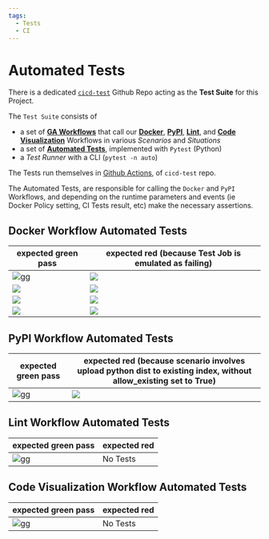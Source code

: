 ```yaml
---
tags:
  - Tests
  - CI
---
```


# Automated Tests

There is a dedicated [`cicd-test`](https://github.com/boromir674/cicd-test) Github Repo acting as the **Test Suite** for this Project.

The `Test Suite` consists of

- a set of [**GA Workflows**](https://github.com/boromir674/cicd-test/tree/main/.github/workflows) that call our [**Docker**](https://github.com/boromir674/automated-workflows/tree/main/.github/workflows/docker.yml), [**PyPI**](https://github.com/boromir674/automated-workflows/tree/main/.github/workflows/pypi_env.yml), [**Lint**](https://github.com/boromir674/automated-workflows/tree/main/.github/workflows/lint_env.yml), and [**Code Visualization**](https://github.com/boromir674/automated-workflows/tree/main/.github/workflows/python_imports.yml) Workflows in various 
*Scenarios* and *Situations*
- a set of [**Automated Tests**](https://github.com/boromir674/cicd-test/tree/main/tests), implemented with `Pytest` (Python)
- a *Test Runner* with a CLI (`pytest -n auto`)

The Tests run themselves in [Github Actions](https://github.com/boromir674/cicd-test/actions), of `cicd-test` repo.

The Automated Tests, are responsible for calling the `Docker` and `PyPI` Workflows,
and depending on the runtime parameters and events (ie Docker Policy setting, CI Tests result, etc)
make the necessary assertions.


## Docker Workflow Automated Tests
| expected green pass   | expected red (because Test Job is emulated as failing) |
| --- | --- |
|  [![gg](https://github.com/boromir674/cicd-test/actions/workflows/.github/workflows/docker_pol0_green_0000_1100.yaml/badge.svg)](https://github.com/boromir674/cicd-test/actions/workflows/docker_pol0_green_0000_1100.yaml)    |  ![](https://github.com/boromir674/cicd-test/actions/workflows/.github/workflows/docker_pol0_red_0100.yaml/badge.svg)  |
|  ![](https://github.com/boromir674/cicd-test/actions/workflows/.github/workflows/docker_pol1_green_0001_1101.yaml/badge.svg)       |  ![](https://github.com/boromir674/cicd-test/actions/workflows/.github/workflows/docker_pol1_red_0101.yaml.yaml/badge.svg)  |
|  ![](https://github.com/boromir674/cicd-test/actions/workflows/.github/workflows/docker_pol2_green_1110_0010.yaml/badge.svg)       |  ![](https://github.com/boromir674/cicd-test/actions/workflows/.github/workflows/docker_pol2_red_0110.yaml/badge.svg)  |
|  ![](https://github.com/boromir674/cicd-test/actions/workflows/.github/workflows/docker_pol3_green_1111_0011.yaml/badge.svg)       |  ![](https://github.com/boromir674/cicd-test/actions/workflows/.github/workflows/docker_pol3_red_0111.yaml/badge.svg)  |

## PyPI Workflow Automated Tests

| expected green pass   | expected red (because scenario involves upload python dist to existing index, without allow_existing set to True) |
| --- | --- |
|  [![gg](https://github.com/boromir674/cicd-test/actions/workflows/.github/workflows/pypi_test.yaml/badge.svg)](https://github.com/boromir674/cicd-test/actions/workflows/pypi_test.yaml)    |  ![](https://github.com/boromir674/cicd-test/actions/workflows/.github/workflows/pypi_test_red.yaml/badge.svg)  |


## Lint Workflow Automated Tests

| expected green pass   | expected red |
| --- | --- |
|  [![gg](https://github.com/boromir674/cicd-test/actions/workflows/.github/workflows/static_code_green.yaml/badge.svg)](https://github.com/boromir674/cicd-test/actions/workflows/static_code_green.yaml)    |  No Tests  |


## Code Visualization Workflow Automated Tests

| expected green pass   | expected red |
| --- | --- |
|  [![gg](https://github.com/boromir674/cicd-test/actions/workflows/.github/workflows/code_viz_green.yaml/badge.svg)](https://github.com/boromir674/cicd-test/actions/workflows/code_viz_green.yaml)    |  No Tests  |

